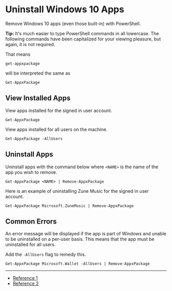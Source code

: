 # Uninstall Windows 10 Apps
Remove Windows 10 apps (even those built-in) with PowerShell.

**Tip:** It's much easier to type PowerShell commands in all lowercase. The following commands have been capitalized for your viewing pleasure, but again, it is not required.

That means
```
get-appxpackage
```
will be interpreted the same as
```
Get-AppxPackage
```

## View Installed Apps
View apps installed for the signed in user account.
```
Get-AppxPackage
```

View apps installed for all users on the machine.
```
Get-AppxPackage -AllUsers
```

## Uninstall Apps
Uninstall apps with the command below where `<NAME>` is the name of the app you wish to remove.
```
Get-AppxPackage <NAME> | Remove-AppxPackage
```

Here is an example of uninstalling Zune Music for the signed in user account.
```
Get-AppxPackage Microsoft.ZuneMusic | Remove-AppxPackage
```

## Common Errors
An error message will be displayed if the app is part of Windows and unable to be uninstalled on a per-user basis. This means that the app must be uninstalled for all users.

Add the `-AllUsers` flag to remedy this.
```
Get-AppxPackage Microsoft.Wallet -AllUsers | Remove-AppxPackage
```

---

- [Reference 1](https://pureinfotech.com/uninstall-apps-powershell-windows-10)
- [Reference 2](https://www.askvg.com/guide-how-to-remove-all-built-in-apps-in-windows-10/)
